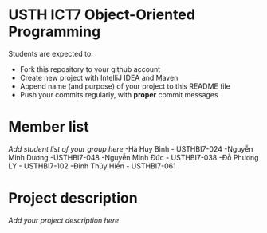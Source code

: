 USTH ICT7 Object-Oriented Programming
=====================================

Students are expected to:
* Fork this repository to your github account
* Create new project with IntelliJ IDEA and Maven
* Append name (and purpose) of your project to this README file
* Push your commits regularly, with **proper** commit messages


Member list
=====================================

*Add student list of your group here*
-Hà Huy Bình - USTHBI7-024
-Nguyễn Minh Dương -USTHBI7-048
-Nguyễn Minh Đức - USTHBI7-038
-Đỗ Phương LY - USTHBI7-102
-Đinh Thúy Hiền - USTHBI7-061

Project description
=====================================

*Add your project description here*
